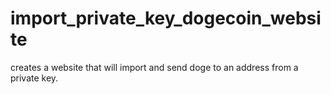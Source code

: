 import_private_key_dogecoin_website
===================================

creates a website that will import and send doge to an address from a private key.
